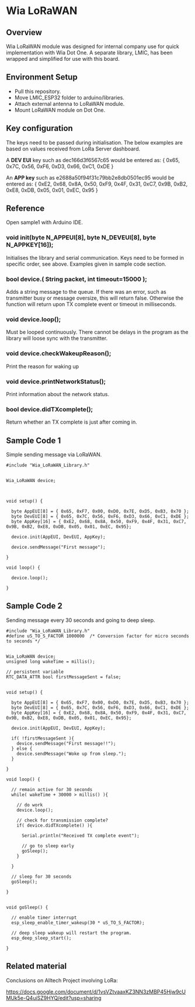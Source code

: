 # Wia LoRaWAN


## Overview
Wia LoRaWAN module was designed for internal company use for quick implementation with Wia Dot One.
A separate library, LMIC, has been wrapped and simplified for use with this board.


## Environment Setup
- Pull this repository.
- Move LMIC_ESP32 folder to arduino/libraries.
- Attach external antenna to LoRaWAN module.
- Mount LoRaWAN module on Dot One.


## Key configuration
The keys need to be passed during initialisation. The below examples are based on values received from LoRa Server dashboard.

A **DEV EUI** key such as dec166d3f6567c65 would be entered as:
{ 0x65, 0x7C, 0x56, 0xF6, 0xD3, 0x66, 0xC1, 0xDE }

An **APP key** such as e2688a50f94f31c79bb2e8db0501ec95 would be entered as:
{ 0xE2, 0x68, 0x8A, 0x50, 0xF9, 0x4F, 0x31, 0xC7, 0x9B, 0xB2, 0xE8, 0xDB, 0x05, 0x01, 0xEC, 0x95 }


## Reference
Open sample1 with Arduino IDE.

### void init(byte N_APPEUI[8], byte N_DEVEUI[8], byte N_APPKEY[16]);
Initialises the library and serial communication. Keys need to be formed in specific order, see above. Examples given in sample code section.

### bool device.( String packet, int timeout=15000 );
Adds a string message to the queue. If there was an error, such as transmitter busy or message oversize, this will return false.
Otherwise the function will return upon TX complete event or timeout in milliseconds.

### void device.loop();
Must be looped continuously. There cannot be delays in the program as the library will loose sync with the transmitter.

### void device.checkWakeupReason();
Print the reason for waking up

### void device.printNetworkStatus();
Print information about the network status.

### bool device.didTXcomplete();
Return whether an TX complete is just after coming in.

## Sample Code 1

Simple sending message via LoRaWAN.

    #include "Wia_LoRaWAN_Library.h"


    Wia_LoRaWAN device;



    void setup() {

      byte AppEUI[8] = { 0x65, 0xF7, 0x00, 0xD0, 0x7E, 0xD5, 0xB3, 0x70 };
      byte DevEUI[8] = { 0x65, 0x7C, 0x56, 0xF6, 0xD3, 0x66, 0xC1, 0xDE };
      byte AppKey[16] = { 0xE2, 0x68, 0x8A, 0x50, 0xF9, 0x4F, 0x31, 0xC7, 0x9B, 0xB2, 0xE8, 0xDB, 0x05, 0x01, 0xEC, 0x95};

      device.init(AppEUI, DevEUI, AppKey);

      device.sendMessage("First message");

    }

    void loop() {

      device.loop();

    }


## Sample Code 2

Sending message every 30 seconds and going to deep sleep.

    #include "Wia_LoRaWAN_Library.h"
    #define uS_TO_S_FACTOR 1000000  /* Conversion factor for micro seconds to seconds */


    Wia_LoRaWAN device;
    unsigned long wakeTime = millis();

    // persistent variable
    RTC_DATA_ATTR bool firstMessageSent = false;


    void setup() {

      byte AppEUI[8] = { 0x65, 0xF7, 0x00, 0xD0, 0x7E, 0xD5, 0xB3, 0x70 };
      byte DevEUI[8] = { 0x65, 0x7C, 0x56, 0xF6, 0xD3, 0x66, 0xC1, 0xDE };
      byte AppKey[16] = { 0xE2, 0x68, 0x8A, 0x50, 0xF9, 0x4F, 0x31, 0xC7, 0x9B, 0xB2, 0xE8, 0xDB, 0x05, 0x01, 0xEC, 0x95};

      device.init(AppEUI, DevEUI, AppKey);

      if( !firstMessageSent ){
        device.sendMessage("First message!!");
      } else {
        device.sendMessage("Woke up from sleep.");
      }

    }

    void loop() {

      // remain active for 30 seconds
      while( wakeTime + 30000 > millis() ){

        // do work
        device.loop();

        // check for transmission complete?
        if( device.didTXcomplete() ){

          Serial.println("Received TX complete event");

          // go to sleep early
          goSleep();
        }

      }

      // sleep for 30 seconds
      goSleep();

    }


    void goSleep() {

      // enable timer interrupt
      esp_sleep_enable_timer_wakeup(30 * uS_TO_S_FACTOR);

      // deep sleep wakeup will restart the program.
      esp_deep_sleep_start();

    }
    
## Related material

Conclusions on Alltech Project involving LoRa:

https://docs.google.com/document/d/1vsVZtvaaxKZ3NN3zMBP45Hjw9cUMUk5e-Q4uiSZ9HYQ/edit?usp=sharing
